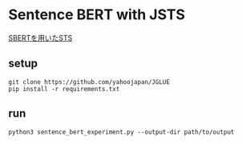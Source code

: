 # Sentence BERT with JSTS

[SBERTを用いたSTS](https://zenn.dev/skwbc/articles/sentence_bert_implementation)

## setup

```
git clone https://github.com/yahoojapan/JGLUE
pip install -r requirements.txt
```

## run

```
python3 sentence_bert_experiment.py --output-dir path/to/output
```

